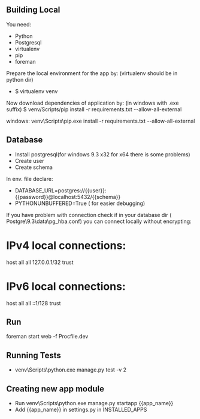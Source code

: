 ## Building Local

You need:
* Python
* Postgresql
* virtualenv
* pip
* foreman

Prepare the local environment for the app by:
(virtualenv should be in python dir)
* $ virtualenv venv

Now download dependencies of application by:
(in windows with .exe suffix)
$ venv/Scripts/pip install -r requirements.txt --allow-all-external

windows:
venv\Scripts\pip.exe install -r requirements.txt --allow-all-external

## Database
* Install postgresql(for windows 9.3 x32 for x64 there is
     some problems)
* Create user
* Create schema

In env. file declare:
* DATABASE_URL=postgres://{{user}}:{{password}}@localhost:5432/{{schema}}
* PYTHONUNBUFFERED=True ( for easier debugging)

If you have problem with connection check if in your
database dir ( Postgre\9.3\data\pg_hba.conf) you can
connect locally without encrypting:

# IPv4 local connections:
host    all             all             127.0.0.1/32            trust
# IPv6 local connections:
host    all             all             ::1/128                 trust


## Run
foreman start web -f Procfile.dev

## Running Tests
* venv\Scripts\python.exe manage.py test -v 2

## Creating new app module
* Run venv\Scripts\python.exe manage.py startapp {{app_name}}
* Add {{app_name}} in settings.py in INSTALLED_APPS


